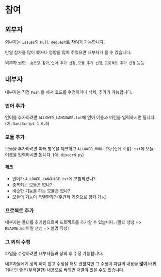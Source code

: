 # 참여

## 외부자

외부자는 `Issues`와 `Pull Request`로 참여가 가능합니다.

만일 참가를 많이 했거나 영향을 많이 주었으면 내부자가 될 수 있습니다.

외부자 권한 - `숏코딩 참가`, `언어 추가 신청`, `모듈 추가 신청`, `프로젝트 추가 신청` 등등

## 내부자
내부자는 직접 `Push` 를 해서 코드를 수정하거나 삭제, 추가가 가능합니다.

### 언어 추가
언어를 추가하려면 `ALLOWED_LANGUAGE.txt`에 언어 이름과 버전을 입력하시면 됩니다. (예: `SansScript 1.0.0`)

### 모듈 추가
모듈을 추가하려면 아래 항목을 체크하고 `ALLOWED_MODULES/{언어 이름}.txt`에 모듈 이름을 입력하시면 됩니다. (예: `discord.py`)

#### 체크
- 언어가 `ALLOWED_LANGUAGE.txt`에 포함되있나?
- 중복되는 모듈은 없나?
- 비슷한 기능을 하는 모듈은 없나?
- 모듈의 기능이 특별한가? (주관적 기준으로 평가 가능)

### 프로젝트 추가
내부자는 폴더를 추가함으로써 프로젝트를 추가할 수 있습니다. (폴더 생성 => `README.md` 파일 생성 => 설명 작성)

### 그 외의 수정
파일을 수정하려면 내부자들과 상의 후 수정 가능합니다.

내부자들에게 상의 하지 않고 수정을 해도 괜찮지만 그 수정이 파일의 내용을 **많이** 바뀌거나 안 좋은(부적절한) 내용으로 바뀌면 처벌이 있을 수도 있습니다.
